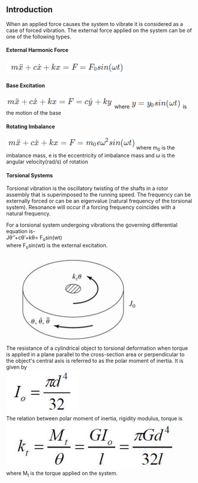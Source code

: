## Introduction<br>
When an applied force causes the system to vibrate it is considered as a case of forced vibration. The external force applied on the system can be of one of the following types.<br>
#### External Harmonic Force<br>
<img src="images/theory1.png"/><br>
#### Base Excitation<br>
<img src="images/theory2.png"/> where <img src="images/theory3.png"/> is the motion of the base<br>
#### Rotating Imbalance<br>
<img src="images/theory4.png"/>where m<sub>0</sub> is the imbalance mass, e is the eccentricity of imbalance mass and ω is the angular velocity(rad/s) of rotation

#### Torsional Systems<br>
Torsional vibration is the oscillatory twisting of the shafts in a rotor assembly that is superimposed to the running speed. The frequency can be externally forced or can be an eigenvalue (natural frequency of the torsional system). Resonance will occur if a forcing frequency coincides with a natural frequency.<br>

For a torsional system undergoing vibrations the governing differential equation is-<br>
Jθ’’+cθ’+kθ= F<sub>o</sub>sin(wt)<br>
where F<sub>o</sub>sin(wt) is the external excitation.
<img src="images/theory5.png"/><br>
The resistance of a cylindrical object to torsional deformation when torque is applied in a plane parallel to the cross-section area or perpendicular to the object's central axis is referred to as the polar moment of inertia. It is given by<br>
<img src="images/theory6.png"/><br>
The relation between polar moment of inertia, rigidity modulus, torque is<br>
<img src="images/theory7.png"/><br>
where M<sub>t</sub> is the torque applied on the system.